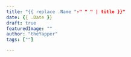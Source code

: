 ```yaml
---
title: "{{ replace .Name "-" " " | title }}"
date: {{ .Date }}
draft: true
featuredImage: ""
author: "theYapper"
tags: [""]

---
```


